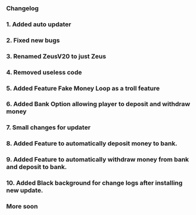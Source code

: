 ### Changelog
### 1. Added auto updater
### 2. Fixed new bugs
### 3. Renamed ZeusV20 to just Zeus
### 4. Removed useless code
### 5. Added Feature Fake Money Loop as a troll feature
### 6. Added Bank Option allowing player to deposit and withdraw money
### 7. Small changes for updater
### 8. Added Feature to automatically deposit money to bank.
### 9. Added Feature to automatically withdraw money from bank and deposit to bank.
### 10. Added Black background for change logs after installing new update.
### More soon
